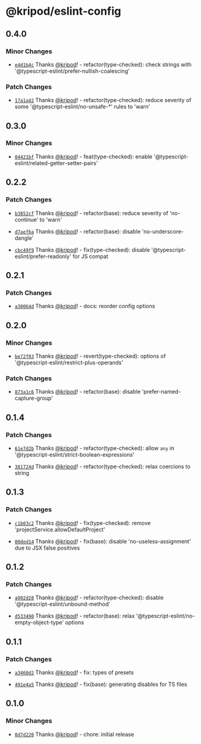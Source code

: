 # @kripod/eslint-config

## 0.4.0

### Minor Changes

- [`e4d1b4c`](https://github.com/kripod/eslint-config/commit/e4d1b4cc675480171fbd87a0f5f26db74b005dc5) Thanks [@kripod](https://github.com/kripod)! - refactor(type-checked): check strings with '@typescript-eslint/prefer-nullish-coalescing'

### Patch Changes

- [`17a1a42`](https://github.com/kripod/eslint-config/commit/17a1a429f499a82c9022899da6d1d8e12fe681f3) Thanks [@kripod](https://github.com/kripod)! - refactor(type-checked): reduce severity of some '@typescript-eslint/no-unsafe-\*' rules to 'warn'

## 0.3.0

### Minor Changes

- [`04421bf`](https://github.com/kripod/eslint-config/commit/04421bf17a4cccd3bda8d3d57ace63659a942d3e) Thanks [@kripod](https://github.com/kripod)! - feat(type-checked): enable '@typescript-eslint/related-getter-setter-pairs'

## 0.2.2

### Patch Changes

- [`b3852cf`](https://github.com/kripod/eslint-config/commit/b3852cf07e7200b4a0b5a48a814c32f5ff05a271) Thanks [@kripod](https://github.com/kripod)! - refactor(base): reduce severity of 'no-continue' to 'warn'

- [`d7aef6a`](https://github.com/kripod/eslint-config/commit/d7aef6a04563593680f44170f02a0e89b76e59c1) Thanks [@kripod](https://github.com/kripod)! - refactor(base): disable 'no-underscore-dangle'

- [`cbc49f9`](https://github.com/kripod/eslint-config/commit/cbc49f9a017eed2d319e8dfe114478bc5baed700) Thanks [@kripod](https://github.com/kripod)! - fix(type-checked): disable '@typescript-eslint/prefer-readonly' for JS compat

## 0.2.1

### Patch Changes

- [`a30064d`](https://github.com/kripod/eslint-config/commit/a30064db544853dc537924c89f74738da99c4608) Thanks [@kripod](https://github.com/kripod)! - docs: reorder config options

## 0.2.0

### Minor Changes

- [`be72f03`](https://github.com/kripod/eslint-config/commit/be72f03549e7727a40d48044d165a919d7757cfc) Thanks [@kripod](https://github.com/kripod)! - revert(type-checked): options of '@typescript-eslint/restrict-plus-operands'

### Patch Changes

- [`873a1c6`](https://github.com/kripod/eslint-config/commit/873a1c6ed91ed1372f4b310b4ebb3195089a3764) Thanks [@kripod](https://github.com/kripod)! - refactor(base): disable 'prefer-named-capture-group'

## 0.1.4

### Patch Changes

- [`61e7d2b`](https://github.com/kripod/eslint-config/commit/61e7d2bec273624c9a90e0e9b73e32a641da1ea2) Thanks [@kripod](https://github.com/kripod)! - refactor(type-checked): allow `any` in '@typescript-eslint/strict-boolean-expressions'

- [`381724d`](https://github.com/kripod/eslint-config/commit/381724d2a34bde55f1f2c28c7891a4206bcf7bad) Thanks [@kripod](https://github.com/kripod)! - refactor(type-checked): relax coercions to string

## 0.1.3

### Patch Changes

- [`c1b03c2`](https://github.com/kripod/eslint-config/commit/c1b03c2165a6c7fc7ceb463ccbc8da740320b52b) Thanks [@kripod](https://github.com/kripod)! - fix(type-checked): remove 'projectService.allowDefaultProject'

- [`00ded14`](https://github.com/kripod/eslint-config/commit/00ded14d8d671ac950911994a04b4b2c0829e225) Thanks [@kripod](https://github.com/kripod)! - fix(base): disable 'no-useless-assignment' due to JSX false positives

## 0.1.2

### Patch Changes

- [`a992d28`](https://github.com/kripod/eslint-config/commit/a992d28149540d78a90008c86cec819594e0a6e8) Thanks [@kripod](https://github.com/kripod)! - refactor(type-checked): disable '@typescript-eslint/unbound-method'

- [`d533490`](https://github.com/kripod/eslint-config/commit/d533490f1412b8f71002562dc9073ebd3decace4) Thanks [@kripod](https://github.com/kripod)! - refactor(base): relax '@typescript-eslint/no-empty-object-type' options

## 0.1.1

### Patch Changes

- [`a3460d2`](https://github.com/kripod/eslint-config/commit/a3460d2cbd5cf6a724ca2a884db83f6543c04cf8) Thanks [@kripod](https://github.com/kripod)! - fix: types of presets

- [`491e4a5`](https://github.com/kripod/eslint-config/commit/491e4a5950d54f4faabb90f08a7217f19e38890b) Thanks [@kripod](https://github.com/kripod)! - fix(base): generating disables for TS files

## 0.1.0

### Minor Changes

- [`0d7d220`](https://github.com/kripod/eslint-config/commit/0d7d2201ea2f3e0fcacb5fd3058ce701eb326c4e) Thanks [@kripod](https://github.com/kripod)! - chore: initial release
